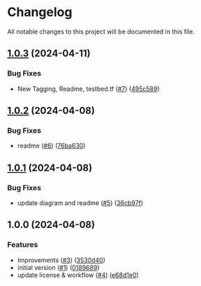 # Changelog

All notable changes to this project will be documented in this file.

## [1.0.3](https://github.com/acai-consulting/terraform-aws-acf-org-cloudtrail/compare/1.0.2...1.0.3) (2024-04-11)


### Bug Fixes

* New Tagging, Readme, testbed.tf ([#7](https://github.com/acai-consulting/terraform-aws-acf-org-cloudtrail/issues/7)) ([495c589](https://github.com/acai-consulting/terraform-aws-acf-org-cloudtrail/commit/495c589b6f247d06b97439823449f5bc2800f060))

## [1.0.2](https://github.com/acai-consulting/terraform-aws-acf-org-cloudtrail/compare/1.0.1...1.0.2) (2024-04-08)


### Bug Fixes

* readme ([#6](https://github.com/acai-consulting/terraform-aws-acf-org-cloudtrail/issues/6)) ([76ba630](https://github.com/acai-consulting/terraform-aws-acf-org-cloudtrail/commit/76ba6305c9abae2071902bedc7f862cd0a45dbd2))

## [1.0.1](https://github.com/acai-consulting/terraform-aws-acf-org-cloudtrail/compare/1.0.0...1.0.1) (2024-04-08)


### Bug Fixes

* update diagram and readme ([#5](https://github.com/acai-consulting/terraform-aws-acf-org-cloudtrail/issues/5)) ([36cb97f](https://github.com/acai-consulting/terraform-aws-acf-org-cloudtrail/commit/36cb97f162473dfce07c9f4d36de315f8c2afc5e))

## 1.0.0 (2024-04-08)


### Features

* Improvements ([#3](https://github.com/acai-consulting/terraform-aws-acf-org-cloudtrail/issues/3)) ([3530d40](https://github.com/acai-consulting/terraform-aws-acf-org-cloudtrail/commit/3530d40980076f46e0cdb371b330ca64fd6ae76d))
* initial version ([#1](https://github.com/acai-consulting/terraform-aws-acf-org-cloudtrail/issues/1)) ([0189689](https://github.com/acai-consulting/terraform-aws-acf-org-cloudtrail/commit/018968912c90e3db6f845f0b6d1b61e368b51690))
* update license & workflow ([#4](https://github.com/acai-consulting/terraform-aws-acf-org-cloudtrail/issues/4)) ([e68d1e0](https://github.com/acai-consulting/terraform-aws-acf-org-cloudtrail/commit/e68d1e01e913ff568bf13236e50e90f7aaf8f909))
